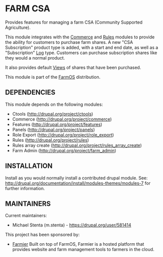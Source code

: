 FARM CSA
========

Provides features for managing a farm CSA (Community Supported Agriculture).

This module integrates with the [Commerce](http://drupal.org/project/commerce)
and [Rules](http://drupal.org/project/rules) modules to provide the ability for
customers to purchase farm shares. A new "CSA Subscription" product type is
added, with a start and end date, as well as a "Subscription"
[Log](http://drupal.org/project/log) type. Customers can purchase subscription
shares like they would a normal product.

It also provides default [Views](http://drupal.org/project/views) of shares that
have been purchased.

This module is part of the [FarmOS](http://drupal.org/project/farm)
distribution.

DEPENDENCIES
------------

This module depends on the following modules:

 * Ctools (http://drupal.org/project/ctools)
 * Commerce (http://drupal.org/project/commerce)
 * Features (http://drupal.org/project/features)
 * Panels (http://drupal.org/project/panels)
 * Role Export (http://drupal.org/project/role_export)
 * Rules (http://drupal.org/project/rules)
 * Rules array create (http://drupal.org/project/rules_array_create)
 * Farm Admin (http://drupal.org/project/farm_admin)

INSTALLATION
------------

Install as you would normally install a contributed drupal module. See:
http://drupal.org/documentation/install/modules-themes/modules-7 for further
information.

MAINTAINERS
-----------

Current maintainers:
 * Michael Stenta (m.stenta) - https://drupal.org/user/581414

This project has been sponsored by:
 * [Farmier](http://farmier.com)
   Built on top of FarmOS, Farmier is a hosted platform that provides
   website and farm management tools to farmers in the cloud.
